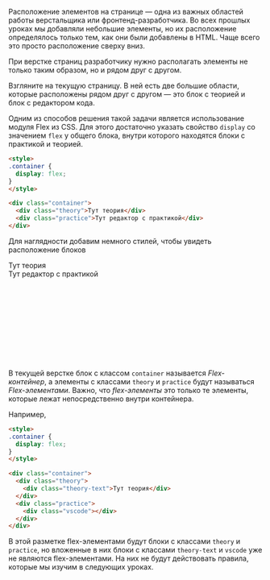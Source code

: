 Расположение элементов на странице — одна из важных областей работы верстальщика или фронтенд-разработчика. Во всех прошлых уроках мы добавляли небольшие элементы, но их расположение определялось только тем, как они были добавлены в HTML. Чаще всего это просто расположение сверху вниз.

При верстке страниц разработчику нужно располагать элементы не только таким образом, но и рядом друг с другом.

Взгляните на текущую страницу. В ней есть две большие области, которые расположены рядом друг с другом — это блок с теорией и блок с редактором кода.

Одним из способов решения такой задачи является использование модуля Flex из CSS. Для этого достаточно указать свойство `display` со значением `flex` у общего блока, внутри которого находятся блоки с практикой и теорией.

```html
<style>
.container {
  display: flex;
}
</style>

<div class="container">
  <div class="theory">Тут теория</div>
  <div class="practice">Тут редактор с практикой</div>
</div>
```

Для наглядности добавим немного стилей, чтобы увидеть расположение блоков

<div class="hexlet-basics-example my-3">
  <div class="container d-flex fw-bold text-white" style="height: 200px;">
    <div class="bg-black bg-opacity-50 p-3">Тут теория</div>
    <div class="bg-opacity-50 bg-primary p-3">Тут редактор с практикой</div>
  </div>
</div>

В текущей верстке блок с классом `container` называется _Flex-контейнер_, а элементы с классами `theory` и `practice` будут называться _Flex-элементами_. Важно, что _flex-элементы_ это только те элементы, которые лежат непосредственно внутри контейнера.

Например,

```html
<style>
.container {
  display: flex;
}
</style>

<div class="container">
  <div class="theory">
    <div class="theory-text">Тут теория</div>
  </div>
  <div class="practice">
    <div class="vscode"></div>
  </div>
</div>
```

В этой разметке flex-элементами будут блоки с классами `theory` и `practice`, но вложенные в них блоки с классами `theory-text` и `vscode` уже не являются flex-элементами. На них не будут действовать правила, которые мы изучим в следующих уроках.
